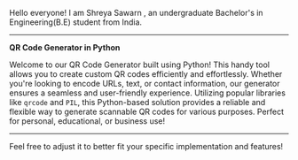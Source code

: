 Hello everyone! 
I am Shreya Sawarn , an undergraduate Bachelor's in Engineering(B.E) student from India.


---

**QR Code Generator in Python**

Welcome to our QR Code Generator built using Python! This handy tool allows you to create custom QR codes efficiently and effortlessly. Whether you're looking to encode URLs, text, or contact information, our generator ensures a seamless and user-friendly experience. Utilizing popular libraries like `qrcode` and `PIL`, this Python-based solution provides a reliable and flexible way to generate scannable QR codes for various purposes. Perfect for personal, educational, or business use!

---

Feel free to adjust it to better fit your specific implementation and features!
